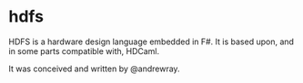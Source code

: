# hdfs
HDFS is a hardware design language embedded in F#. It is based upon, and in some parts compatible with, HDCaml. 

It was conceived and written by @andrewray.

